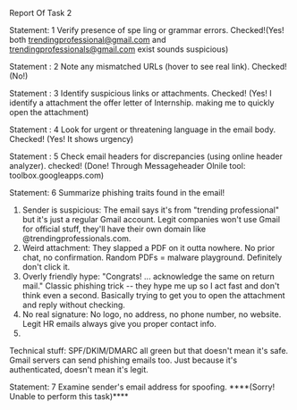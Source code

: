 Report Of Task 2

Statement: 1 Verify presence of spe ling or grammar errors.
Checked!(Yes! both trendingprofessional@gmail.com and
trendingprofessionals@gmail.com exist sounds suspicious)

Statement : 2 Note any mismatched URLs (hover to see real link).
Checked! (No!)

Statement : 3 Identify suspicious links or attachments. Checked! (Yes! I
identify a attachment the offer letter of Internship. making me to
quickly open the attachment)

Statement : 4 Look for urgent or threatening language in the email body.
Checked! (Yes! It shows urgency)

Statement : 5 Check email headers for discrepancies (using online header
analyzer). checked! (Done! Through Messageheader Olnile tool:
toolbox.googleapps.com)

Statement: 6 Summarize phishing traits found in the email!
1) Sender is suspicious: The email says it's from "trending professional" but it's
just a regular Gmail account. Legit companies won't use Gmail for
official stuff, they'll have their own domain like
@trendingprofessionals.com.
2) Weird attachment: They slapped a PDF on
it outta nowhere. No prior chat, no confirmation. Random PDFs = malware
playground. Definitely don't click it.
3) Overly friendly hype:
"Congrats! ... acknowledge the same on return mail." Classic phishing
trick -- they hype me up so I act fast and don't think even a second.
Basically trying to get you to open the attachment and reply without
checking.
4) No real signature: No logo, no address, no phone number, no
website. Legit HR emails always give you proper contact info.
5)
Technical stuff: SPF/DKIM/DMARC all green but that doesn't mean it's
safe. Gmail servers can send phishing emails too. Just because it's
authenticated, doesn't mean it's legit.

Statement: 7 Examine sender's email address for spoofing.
\*\*\*\*(Sorry! Unable to perform this task)\*\*\*\*
